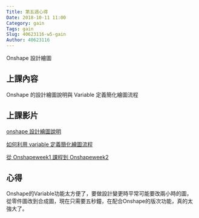 ```yaml
---
Title: 第五週心得
Date: 2018-10-11 11:00
Category: gain
Tags: gain
Slug: 40623116-w5-gain
Author: 40623116
---
```


Onshape 設計繪圖

<!-- PELICAN_END_SUMMARY -->

上課內容
----

Onshape 的設計繪圖說明與 Variable 定義簡化繪圖流程

上課影片
----

[onshape 設計繪圖說明](https://www.youtube.com/watch?v=0SKgCf2zJV8)

[如何利用 variable 定義簡化繪圖流程](https://www.youtube.com/watch?v=0SKgCf2zJV8&t=345s)

[從 Onshapeweek1 課程到 Onshapeweek2](https://www.youtube.com/watch?v=GE48pZWK8vI)



心得
----
Onshape的Variable功能太方便了，要做設計變更時平常可能要改兩小時的圖，從零件圖改到合成圖，現在只需要五秒鐘，在配合Onshape的版次功能，真的太強大了。




